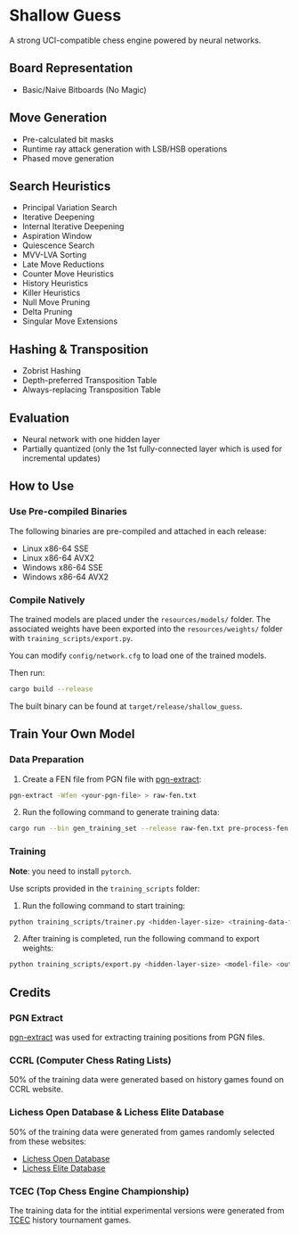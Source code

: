 # Shallow Guess

A strong UCI-compatible chess engine powered by neural networks.

## Board Representation

- Basic/Naive Bitboards (No Magic)

## Move Generation
- Pre-calculated bit masks
- Runtime ray attack generation with LSB/HSB operations
- Phased move generation

## Search Heuristics

- Principal Variation Search
- Iterative Deepening
- Internal Iterative Deepening
- Aspiration Window
- Quiescence Search
- MVV-LVA Sorting
- Late Move Reductions
- Counter Move Heuristics
- History Heuristics
- Killer Heuristics
- Null Move Pruning
- Delta Pruning
- Singular Move Extensions

## Hashing & Transposition
- Zobrist Hashing
- Depth-preferred Transposition Table
- Always-replacing Transposition Table

## Evaluation
- Neural network with one hidden layer
- Partially quantized (only the 1st fully-connected layer which is used for incremental updates)

## How to Use
### Use Pre-compiled Binaries
The following binaries are pre-compiled and attached in each release:
- Linux x86-64 SSE
- Linux x86-64 AVX2
- Windows x86-64 SSE
- Windows x86-64 AVX2

### Compile Natively
The trained models are placed under the `resources/models/` folder.
The associated weights have been exported into the `resources/weights/` folder with `training_scripts/export.py`.

You can modify `config/network.cfg` to load one of the trained models.

Then run:
```bash
cargo build --release
```

The built binary can be found at `target/release/shallow_guess`.

## Train Your Own Model
### Data Preparation
1. Create a FEN file from PGN file with [pgn-extract](https://www.cs.kent.ac.uk/people/staff/djb/pgn-extract/):
```bash
pgn-extract -Wfen <your-pgn-file> > raw-fen.txt
```

2. Run the following command to generate training data:
```bash
cargo run --bin gen_training_set --release raw-fen.txt pre-process-fen.txt result.txt <skip-position-count> <max-number-of-positions-per-game> <batch-size>
```

### Training
**Note**: you need to install `pytorch`.

Use scripts provided in the `training_scripts` folder:
1. Run the following command to start training:
```bash
python training_scripts/trainer.py <hidden-layer-size> <training-data-folder> <output-folder> <max-epochs> <sample-size> <existing-model-file (optional)>
```

2. After training is completed, run the following command to export weights:
```bash
python training_scripts/export.py <hidden-layer-size> <model-file> <output-weight-file>
```

## Credits
### PGN Extract
[pgn-extract](https://www.cs.kent.ac.uk/people/staff/djb/pgn-extract/) was used for extracting training positions from PGN files.

### CCRL (Computer Chess Rating Lists)
50% of the training data were generated based on history games found on CCRL website.

### Lichess Open Database & Lichess Elite Database
50% of the training data were generated from games randomly selected from these websites:
- [Lichess Open Database](https://database.lichess.org/)
- [Lichess Elite Database](https://database.nikonoel.fr/)

### TCEC (Top Chess Engine Championship)
The training data for the intitial experimental versions were generated from [TCEC](https://tcec-chess.com/) history tournament games.
